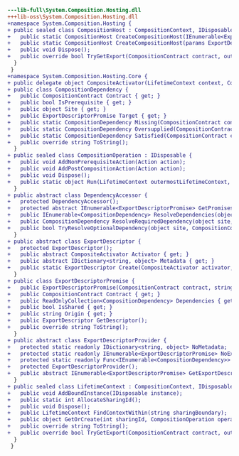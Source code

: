 ﻿```diff
---lib-full\System.Composition.Hosting.dll
+++lib-oss\System.Composition.Hosting.dll
+namespace System.Composition.Hosting {
+ public sealed class CompositionHost : CompositionContext, IDisposable {
+   public static CompositionHost CreateCompositionHost(IEnumerable<ExportDescriptorProvider> providers);
+   public static CompositionHost CreateCompositionHost(params ExportDescriptorProvider[] providers);
+   public void Dispose();
+   public override bool TryGetExport(CompositionContract contract, out object export);
  }
 }
+namespace System.Composition.Hosting.Core {
+ public delegate object CompositeActivator(LifetimeContext context, CompositionOperation operation);
+ public class CompositionDependency {
+   public CompositionContract Contract { get; }
+   public bool IsPrerequisite { get; }
+   public object Site { get; }
+   public ExportDescriptorPromise Target { get; }
+   public static CompositionDependency Missing(CompositionContract contract, object site);
+   public static CompositionDependency Oversupplied(CompositionContract contract, IEnumerable<ExportDescriptorPromise> targets, object site);
+   public static CompositionDependency Satisfied(CompositionContract contract, ExportDescriptorPromise target, bool isPrerequisite, object site);
+   public override string ToString();
  }
+ public sealed class CompositionOperation : IDisposable {
+   public void AddNonPrerequisiteAction(Action action);
+   public void AddPostCompositionAction(Action action);
+   public void Dispose();
+   public static object Run(LifetimeContext outermostLifetimeContext, CompositeActivator compositionRootActivator);
  }
+ public abstract class DependencyAccessor {
+   protected DependencyAccessor();
+   protected abstract IEnumerable<ExportDescriptorPromise> GetPromises(CompositionContract exportKey);
+   public IEnumerable<CompositionDependency> ResolveDependencies(object site, CompositionContract contract, bool isPrerequisite);
+   public CompositionDependency ResolveRequiredDependency(object site, CompositionContract contract, bool isPrerequisite);
+   public bool TryResolveOptionalDependency(object site, CompositionContract contract, bool isPrerequisite, out CompositionDependency dependency);
  }
+ public abstract class ExportDescriptor {
+   protected ExportDescriptor();
+   public abstract CompositeActivator Activator { get; }
+   public abstract IDictionary<string, object> Metadata { get; }
+   public static ExportDescriptor Create(CompositeActivator activator, IDictionary<string, object> metadata);
  }
+ public class ExportDescriptorPromise {
+   public ExportDescriptorPromise(CompositionContract contract, string origin, bool isShared, Func<IEnumerable<CompositionDependency>> dependencies, Func<IEnumerable<CompositionDependency>, ExportDescriptor> getDescriptor);
+   public CompositionContract Contract { get; }
+   public ReadOnlyCollection<CompositionDependency> Dependencies { get; }
+   public bool IsShared { get; }
+   public string Origin { get; }
+   public ExportDescriptor GetDescriptor();
+   public override string ToString();
  }
+ public abstract class ExportDescriptorProvider {
+   protected static readonly IDictionary<string, object> NoMetadata;
+   protected static readonly IEnumerable<ExportDescriptorPromise> NoExportDescriptors;
+   protected static readonly Func<IEnumerable<CompositionDependency>> NoDependencies;
+   protected ExportDescriptorProvider();
+   public abstract IEnumerable<ExportDescriptorPromise> GetExportDescriptors(CompositionContract contract, DependencyAccessor descriptorAccessor);
  }
+ public sealed class LifetimeContext : CompositionContext, IDisposable {
+   public void AddBoundInstance(IDisposable instance);
+   public static int AllocateSharingId();
+   public void Dispose();
+   public LifetimeContext FindContextWithin(string sharingBoundary);
+   public object GetOrCreate(int sharingId, CompositionOperation operation, CompositeActivator creator);
+   public override string ToString();
+   public override bool TryGetExport(CompositionContract contract, out object export);
  }
 }
```
